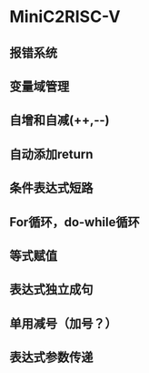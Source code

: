 # MiniC2RISC-V

## 报错系统

## 变量域管理

## 自增和自减(++,--)

## 自动添加return

## 条件表达式短路

## For循环，do-while循环

## 等式赋值

## 表达式独立成句

## 单用减号（加号？）

## 表达式参数传递





